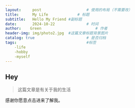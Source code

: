 ```yaml
---
layout:     post   				    # 使用的布局（不需要改）
title:      My Life				# 标题 
subtitle:   Hello My Friend #副标题
date:       2024-10-22 				# 时间
author:    Green 						# 作者
header-img: img/photo2.jpg 	#这篇文章标题背景图片
catalog: true 						# 是否归档
tags:								#标签
    -life
    -hobby
    -myself
---
```


## Hey
>这篇文章是有关于我的生活

感谢你愿意点击进来了解我。
